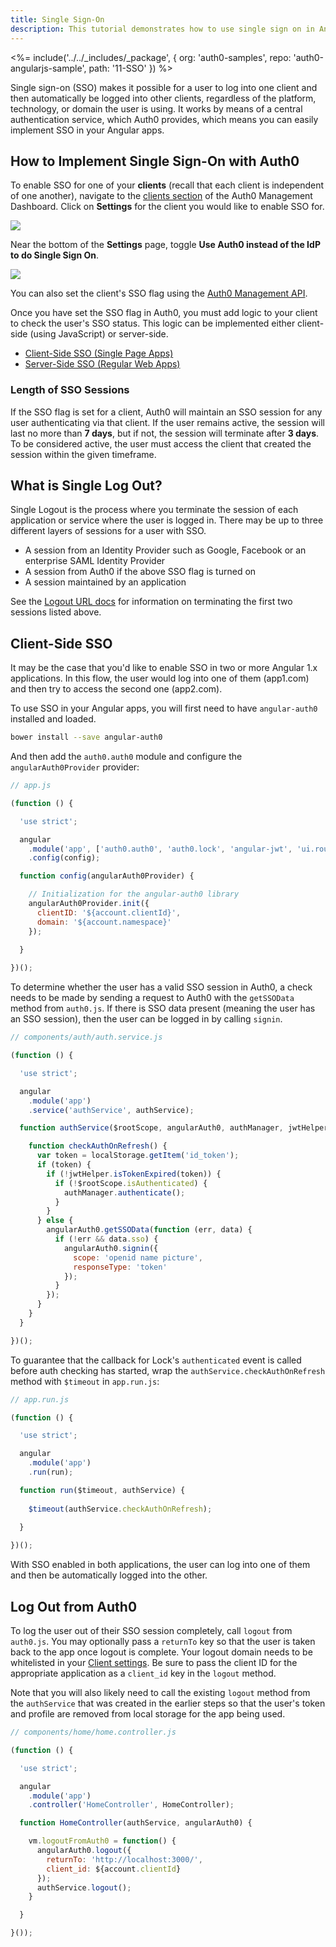 ```yaml
---
title: Single Sign-On
description: This tutorial demonstrates how to use single sign on in Angular 1.x applications
---
```


<%= include('../../_includes/_package', {
  org: 'auth0-samples',
  repo: 'auth0-angularjs-sample',
  path: '11-SSO'
}) %>

Single sign-on (SSO) makes it possible for a user to log into one client and then automatically be logged into other clients, regardless of the platform, technology, or domain the user is using. It works by means of a central authentication service, which Auth0 provides, which means you can easily implement SSO in your Angular apps.

## How to Implement Single Sign-On with Auth0

To enable SSO for one of your **clients** (recall that each client is independent of one another), navigate to the [clients section](${manage_url}/#/clients) of the Auth0 Management Dashboard. Click on **Settings** for the client you would like to enable SSO for.

![](/media/articles/sso/single-sign-on/clients-dashboard.png)

Near the bottom of the **Settings** page, toggle **Use Auth0 instead of the IdP to do Single Sign On**.

![](/media/articles/sso/single-sign-on/sso-flag.png)

You can also set the client's SSO flag using the [Auth0 Management API](/api/management/v2#!/Clients/patch_clients_by_id).

Once you have set the SSO flag in Auth0, you must add logic to your client to check the user's SSO status. This logic can be implemented either client-side (using JavaScript) or server-side.

* [Client-Side SSO (Single Page Apps)](/sso/single-page-apps-sso)
* [Server-Side SSO (Regular Web Apps)](/sso/regular-web-apps-sso)

### Length of SSO Sessions

If the SSO flag is set for a client, Auth0 will maintain an SSO session for any user authenticating via that client. If the user remains active, the session will last no more than **7 days**, but if not, the session will terminate after **3 days**. To be considered active, the user must access the client that created the session within the given timeframe.

## What is Single Log Out?

Single Logout is the process where you terminate the session of each application or service where the user is logged in. There may be up to three different layers of sessions for a user with SSO.

* A session from an Identity Provider such as Google, Facebook or an enterprise SAML Identity Provider
* A session from Auth0 if the above SSO flag is turned on
* A session maintained by an application

See the [Logout URL docs](/logout) for information on terminating the first two sessions listed above.

## Client-Side SSO

It may be the case that you'd like to enable SSO in two or more Angular 1.x applications. In this flow, the user would log into one of them (app1.com) and then try to access the second one (app2.com).

To use SSO in your Angular apps, you will first need to have `angular-auth0` installed and loaded.

```bash
bower install --save angular-auth0
```

And then add the `auth0.auth0` module and configure the `angularAuth0Provider` provider:

```js
// app.js

(function () {

  'use strict';

  angular
    .module('app', ['auth0.auth0', 'auth0.lock', 'angular-jwt', 'ui.router'])
    .config(config);

  function config(angularAuth0Provider) {

    // Initialization for the angular-auth0 library
    angularAuth0Provider.init({
      clientID: '${account.clientId}',
      domain: '${account.namespace}'
    });
	
  }

})();
```

To determine whether the user has a valid SSO session in Auth0, a check needs to be made by sending a request to Auth0 with the `getSSOData` method from `auth0.js`. If there is SSO data present (meaning the user has an SSO session), then the user can be logged in by calling `signin`.

```js
// components/auth/auth.service.js

(function () {

  'use strict';

  angular
    .module('app')
    .service('authService', authService);

  function authService($rootScope, angularAuth0, authManager, jwtHelper) {

    function checkAuthOnRefresh() {
      var token = localStorage.getItem('id_token');
      if (token) {
        if (!jwtHelper.isTokenExpired(token)) {
          if (!$rootScope.isAuthenticated) {
            authManager.authenticate();
          }
        }
      } else {
        angularAuth0.getSSOData(function (err, data) {
          if (!err && data.sso) {
            angularAuth0.signin({
              scope: 'openid name picture',
              responseType: 'token'
            });
          }
        });
      }
    }
  }

})();
```

To guarantee that the callback for Lock's `authenticated` event is called before auth checking has started, wrap the `authService.checkAuthOnRefresh` method with `$timeout` in `app.run.js`:

```js
// app.run.js

(function () {

  'use strict';

  angular
    .module('app')
    .run(run);

  function run($timeout, authService) {
	
    $timeout(authService.checkAuthOnRefresh);
   
  }

})();
```

With SSO enabled in both applications, the user can log into one of them and then be automatically logged into the other.

## Log Out from Auth0

To log the user out of their SSO session completely, call `logout` from `auth0.js`. You may optionally pass a `returnTo` key so that the user is taken back to the app once logout is complete. Your logout domain needs to be whitelisted in your [Client settings](${manage_url}/#/clients/${account.clientId}/settings). Be sure to pass the client ID for the appropriate application as a `client_id` key in the `logout` method.

Note that you will also likely need to call the existing `logout` method from the `authService` that was created in the earlier steps so that the user's token and profile are removed from local storage for the app being used.

```js
// components/home/home.controller.js

(function () {

  'use strict';

  angular
    .module('app')
    .controller('HomeController', HomeController);

  function HomeController(authService, angularAuth0) {

    vm.logoutFromAuth0 = function() {
      angularAuth0.logout({ 
        returnTo: 'http://localhost:3000/',
        client_id: ${account.clientId} 
      });
      authService.logout();
    }

  }

}());
```

